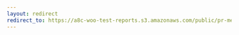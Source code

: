 ```yaml
---
layout: redirect
redirect_to: https://a8c-woo-test-reports.s3.amazonaws.com/public/pr-merge/42760/api/index.html
---
```

